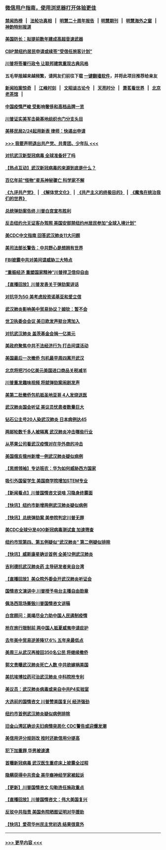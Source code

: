 ### [微信用户指南，使用浏览器打开体验更佳](https://github.com/gfw-breaker/banned-news1/blob/master/indexes/wechat-guide.md?t=0)
#### [禁闻热榜](热点新闻.md?t=0)  &nbsp;&nbsp;|&nbsp;&nbsp; [法轮功真相](https://github.com/gfw-breaker/truth/blob/master/README.md?t=0) &nbsp;&nbsp;|&nbsp;&nbsp; [明慧二十周年报告](https://github.com/gfw-breaker/mh-reports/blob/master/README.md?t=0) &nbsp;&nbsp;|&nbsp;&nbsp;[明慧期刊](https://github.com/gfw-breaker/mh-qikan) &nbsp;&nbsp;|&nbsp;&nbsp; [明慧海外之窗](https://github.com/gfw-breaker/mh-news/blob/master/README.md?t=0) &nbsp;&nbsp;|&nbsp;&nbsp; [神韵特别报道](https://github.com/gfw-breaker/mh-news/blob/master/shenyun.md?t=0)
#### [美国防长：拟提前数年建成高超音速武器](../pages/nsc412/n11850959.md?t=02071755) 
#### [CBP禁纽约居民申请或续签“受信任旅客计划”](../pages/nsc412/n11850857.md?t=02071755) 
#### [川普将签署行政令 让联邦建筑重现古典风格](../pages/nsc412/n11850654.md?t=02071755) 
#### 五毛举报越来越频繁，请网友们前往下载 [一键翻墙软件](https://github.com/gfw-breaker/ssr-accounts)，并将此项目推荐给亲友
#### [新闻拍案惊奇](https://github.com/gfw-breaker/banned-news1/blob/master/pages/link4.md) &nbsp;&nbsp;|&nbsp;&nbsp; [江峰时刻](https://github.com/gfw-breaker/banned-news1/blob/master/pages/link4.md) &nbsp;&nbsp;|&nbsp;&nbsp; [文昭谈古论今](https://github.com/gfw-breaker/banned-news1/blob/master/pages/link4.md) &nbsp;&nbsp;|&nbsp;&nbsp; [天亮时分](https://github.com/gfw-breaker/banned-news1/blob/master/pages/link4.md) &nbsp;&nbsp;|&nbsp;&nbsp; [萧茗看世界](https://github.com/gfw-breaker/banned-news1/blob/master/pages/link4.md) &nbsp;&nbsp;|&nbsp;&nbsp; [北京老茶馆](https://github.com/gfw-breaker/banned-news1/blob/master/pages/link4.md) &nbsp;&nbsp;|&nbsp;&nbsp; 
#### [中国疫情严峻 受影响奢侈和高档品牌一览](../pages/nsc412/n11850319.md?t=02071755) 
#### [川普证实美军击毙基地组织也门分支头目](../pages/nsc412/n11850383.md?t=02071755) 
#### [美移民局2/24起用新表 律师：快递出申请](../pages/nsc412/n11848220.md?t=02071755) 
#### [>>> 我要声明退出共产党、共青团、少年队 <<<](https://github.com/begood0513/goodnews/blob/master/quit/letter.md) 
#### [对抗武汉新型冠病毒 全球准备好了吗](../pages/nsc412/n11850142.md?t=02071755) 
#### [【热点互动】武汉新冠病毒的来源到底是什么？](../pages/nsc412/n11849749.md?t=02071755) 
#### [百亿年前“怪物”星系神秘骤亡 科学家不解](../pages/nsc412/n11849863.md?t=02071755) 
#### [《九评共产党》](https://github.com/begood0513/9ping.md/blob/master/README.md) &nbsp;|&nbsp; [《解体党文化》](../../../../jtdwh.md/blob/master/README.md)  &nbsp;|&nbsp; [《共产主义的终极目的》](../../../../gczydzjmd.md/blob/master/README.md) &nbsp;|&nbsp; [《魔鬼在统治我们的世界》](../../../../mgztzwmdsj.md/blob/master/README.md) 
#### [总统弹劾案告终 川普白宫宣布胜利](../pages/nsc412/n11849985.md?t=02071755) 
#### [反击纽约允无证客办驾照  美国安部禁纽约州居民参加“全球入境计划”](../pages/nsc412/n11849828.md?t=02071755) 
#### [美CDC中文指南 回答武汉肺炎11大问题](../pages/nsc412/n11849703.md?t=02071755) 
#### [美司法部长警告：中共野心是想拥有世界](../pages/nsc412/n11849769.md?t=02071755) 
#### [FBI披露中共对美间谍威胁三大特点](../pages/nsc412/n11849700.md?t=02071755) 
#### [“重振经济 重塑国家精神”川普捍卫信仰自由](../pages/nsc412/n11849641.md?t=02071755) 
#### [【直播回放】川普发表关于弹劾案讲话](../pages/nsc412/n11849472.md?t=02071755) 
#### [对抗华为5G 美考虑投资诺基亚和爱立信](../pages/nsc412/n11849510.md?t=02071755) 
#### [武汉肺炎影响美中贸易协议？姆钦：暂不会](../pages/nsc412/n11849497.md?t=02071755) 
#### [世卫执委会会议 美日欧发声挺台湾加入](../pages/nsc412/n11849433.md?t=02071755) 
#### [对抗武汉肺炎 盖茨基金会捐一亿美元](../pages/nsc412/n11848953.md?t=02071755) 
#### [美政府聚焦中共不法经济行为 打击间谍活动](../pages/nsc412/n11849322.md?t=02071755) 
#### [美国最后一次撤侨 包机最早周四离开武汉](../pages/nsc412/n11849395.md?t=02071755) 
#### [北京将把750亿美元美国进口商品关税减半](../pages/nsc412/n11848896.md?t=02071755) 
#### [川普重发趣味视频 将就弹劾案闹剧发声](../pages/nsc412/n11848715.md?t=02071755) 
#### [美第二批撤侨包机抵圣地亚哥 4人发烧送医](../pages/nsc412/n11847923.md?t=02071755) 
#### [武汉肺炎国会听证 美议员忧患者数量巨大](../pages/nsc412/n11844851.md?t=02071755) 
#### [钻石公主号20人染武汉肺炎 日本病例达45](../pages/nsc412/n11847823.md?t=02071755) 
#### [两邮轮数千多人被隔离 武汉肺炎冲击哪些行业](../pages/nsc412/n11847456.md?t=02071755) 
#### [从苹果公司看武汉疫情对在华外商的冲击](../pages/nsc412/n11847586.md?t=02071755) 
#### [美国俄亥俄州新增一例武汉肺炎疑似病例](../pages/nsc412/n11847714.md?t=02071755) 
#### [【思想领袖】专访班农：华为如何威胁西方国家](../pages/nsc412/n11847306.md?t=02071755) 
#### [吸引外国留学生 美国商学院增加STEM专业](../pages/nsc412/n11847417.md?t=02071755) 
#### [【新闻看点】川普国情咨文说啥 习隐身终露面](../pages/nsc412/n11847016.md?t=02071755) 
#### [【快讯】纽约市新增两例武汉肺炎疑似病例](../pages/nsc412/n11847250.md?t=02071755) 
#### [【快讯】总统弹劾案 美参院判定川普无罪](../pages/nsc412/n11847316.md?t=02071755) 
#### [美CDC全球分发400新冠病毒测试盒 加速筛查](../pages/nsc412/n11847260.md?t=02071755) 
#### [纽约市现第四、第五例疑似“武汉肺炎”   第二例疑似排除](../pages/nsc412/n11847332.md?t=02071755) 
#### [【快讯】威斯康星确诊首例 全美12例武汉肺炎](../pages/nsc412/n11847162.md?t=02071755) 
#### [吉利德抗武汉肺炎药 主导研发者来自台湾](../pages/nsc412/n11847064.md?t=02071755) 
#### [【直播回放】美众院外委会开武汉肺炎听证会](../pages/nsc412/n11846727.md?t=02071755) 
#### [国情咨文演讲中 川普授予电台主播自由勋章](../pages/nsc412/n11846815.md?t=02071755) 
#### [佩洛西现场撕毁川普国情咨文讲稿](../pages/nsc412/n11846724.md?t=02071755) 
#### [白宫顾问：美竭尽全力助中国人民遏制疫情](../pages/nsc412/n11846756.md?t=02071755) 
#### [抢在旅行限制前 两中国人抵夏威夷申请庇护](../pages/nsc412/n11846866.md?t=02071755) 
#### [去年美中贸易逆差降17.6% 五年来最低点](../pages/nsc412/n11846755.md?t=02071755) 
#### [美周三从武汉再接回350名公民 将继续撤侨](../pages/nsc412/n11846705.md?t=02071755) 
#### [郭文贵曝武汉肺炎死亡人数 中共欲嫁祸美国](../pages/nsc412/n11846240.md?t=02071755) 
#### [美抗埃博拉药可治武汉肺炎 中科院抢专利](../pages/nsc412/n11846409.md?t=02071755) 
#### [美议员：武汉肺炎病毒或来自中共P4实验室](../pages/nsc412/n11846043.md?t=02071755) 
#### [大选前的国情咨文 川普赞美国复兴 经济强劲](../pages/nsc412/n11845526.md?t=02071755) 
#### [纽约市首例武汉肺炎疑似病例排除](../pages/nsc412/n11844989.md?t=02071755) 
#### [旧金山湾区确诊夫妇病情突恶化 CDC警告或迎爆发潮](../pages/nsc412/n11845730.md?t=02071755) 
#### [美信用评分规则改  按时还款信用分提高](../pages/nsc412/n11845488.md?t=02071755) 
#### [犯下加重罪 华男被速遣](../pages/nsc412/n11845476.md?t=02071755) 
#### [首曝新冠病毒 武汉医生重症床上披露全过程](../pages/nsc412/n11845150.md?t=02071755) 
#### [隐瞒获得中共资金 美华裔神经学家被起诉](../pages/nsc412/n11844879.md?t=02071755) 
#### [【更新】川普国情咨文 勾勒连任施政重点](../pages/nsc412/n11845223.md?t=02071755) 
#### [【直播回放】川普国情咨文：伟大美国复兴](../pages/nsc412/n11842079.md?t=02071755) 
#### [反驳中共指责 美国务院晒图证明对华援助](../pages/nsc412/n11844859.md?t=02071755) 
#### [【快讯】爱荷华州民主党初选 结果很意外](../pages/nsc412/n11844878.md?t=02071755) 

----
#### [ >>> 更早内容 <<< ](../indexes/nsc412-earlier.md)
